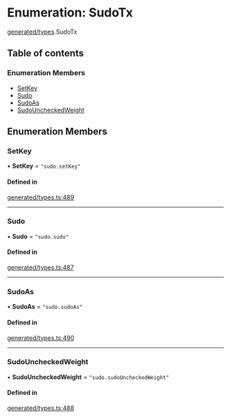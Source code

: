 # Enumeration: SudoTx

[generated/types](../wiki/generated.types).SudoTx

## Table of contents

### Enumeration Members

- [SetKey](../wiki/generated.types.SudoTx#setkey)
- [Sudo](../wiki/generated.types.SudoTx#sudo)
- [SudoAs](../wiki/generated.types.SudoTx#sudoas)
- [SudoUncheckedWeight](../wiki/generated.types.SudoTx#sudouncheckedweight)

## Enumeration Members

### SetKey

• **SetKey** = ``"sudo.setKey"``

#### Defined in

[generated/types.ts:489](https://github.com/PolymathNetwork/polymesh-sdk/blob/c37bc05d/src/generated/types.ts#L489)

___

### Sudo

• **Sudo** = ``"sudo.sudo"``

#### Defined in

[generated/types.ts:487](https://github.com/PolymathNetwork/polymesh-sdk/blob/c37bc05d/src/generated/types.ts#L487)

___

### SudoAs

• **SudoAs** = ``"sudo.sudoAs"``

#### Defined in

[generated/types.ts:490](https://github.com/PolymathNetwork/polymesh-sdk/blob/c37bc05d/src/generated/types.ts#L490)

___

### SudoUncheckedWeight

• **SudoUncheckedWeight** = ``"sudo.sudoUncheckedWeight"``

#### Defined in

[generated/types.ts:488](https://github.com/PolymathNetwork/polymesh-sdk/blob/c37bc05d/src/generated/types.ts#L488)
